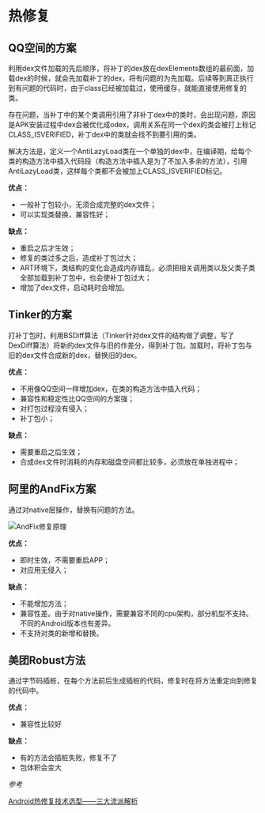 # 热修复

## QQ空间的方案

利用dex文件加载的先后顺序，将补丁的dex放在dexElements数组的最前面，加载dex的时候，就会先加载补丁的dex，将有问题的为先加载。后续等到真正执行到有问题的代码时，由于class已经被加载过，使用缓存，就能直接使用修复的类。

存在问题，当补丁中的某个类调用引用了非补丁dex中的类时，会出现问题，原因是APK安装过程中dex会被优化成odex，调用关系在同一个dex的类会被打上标记CLASS_ISVERIFIED，补丁dex中的类就会找不到要引用的类。

解决方法是，定义一个AntiLazyLoad类在一个单独的dex中，在编译期，给每个类的构造方法中插入代码段（构造方法中插入是为了不加入多余的方法），引用AntiLazyLoad类，这样每个类都不会被加上CLASS_ISVERIFIED标记。

**优点：**
- 一般补丁包较小，无须合成完整的dex文件；
- 可以实现类替换，兼容性好；

**缺点：**
- 重启之后才生效；
- 修复的类过多之后，造成补丁包过大；
- ART环境下，类结构的变化会造成内存错乱，必须把相关调用类以及父类子类全部加载到补丁包中，也会使补丁包过大；
- 增加了dex文件，启动耗时会增加。

## Tinker的方案

打补丁包时，利用BSDiff算法（Tinker针对dex文件的结构做了调整，写了DexDiff算法）将新的dex文件与旧的作差分，得到补丁包。加载时，将补丁包与旧的dex文件合成新的dex，替换旧的dex。

**优点：**
- 不用像QQ空间一样增加dex，在类的构造方法中插入代码；
- 兼容性和稳定性比QQ空间的方案强；
- 对打包过程没有侵入；
- 补丁包小；

**缺点：**
- 需要重启之后生效；
- 合成dex文件时消耗的内存和磁盘空间都比较多，必须放在单独进程中；

## 阿里的AndFix方案

通过对native层操作，替换有问题的方法。

![AndFix修复原理](http://cdn3.infoqstatic.com/statics_s2_20170810-0346/resource/articles/Android-hot-fix/zh/resources/18.jpg) 

**优点：**
- 即时生效，不需要重启APP；
- 对应用无侵入；

**缺点：**
- 不能增加方法；
- 兼容性差。由于对native操作，需要兼容不同的cpu架构，部分机型不支持。不同的Android版本也有差异。
- 不支持对类的新增和替换。

## 美团Robust方法

通过字节码插桩，在每个方法前后生成插桩的代码，修复时在将方法重定向到修复的代码中。

**优点：**
- 兼容性比较好

**缺点：**
- 有的方法会插桩失败，修复不了
- 包体积会变大

*参考*

[Android热修复技术选型——三大流派解析](http://www.infoq.com/cn/articles/Android-hot-fix) 
[](https://blog.csdn.net/idaretobe/article/details/114992807)